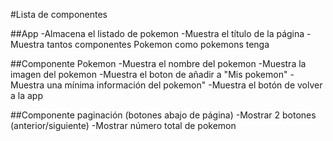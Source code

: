 #Lista de componentes

##App
-Almacena el listado de pokemon
-Muestra el título de la página
-Muestra tantos componentes Pokemon como pokemons tenga

##Componente Pokemon
-Muestra el nombre del pokemon
-Muestra la imagen del pokemon
-Muestra el boton de añadir a "Mis pokemon"
-Muestra una mínima información del pokemon"
-Muestra el botón de volver a la app

##Componente paginación (botones abajo de página)
-Mostrar 2 botones (anterior/siguiente)
-Mostrar número total de pokemon
